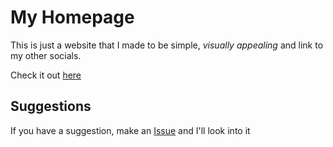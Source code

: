 # My Homepage
This is just a website that I made to be simple, _visually appealing_ and link to my other socials.

Check it out [here](https://smit4k.github.io)

## Suggestions
If you have a suggestion, make an [Issue](https://github.com/smit4k/smit4k.github.io/issues) and I'll look into it
